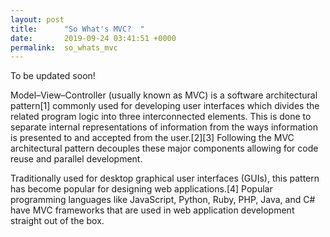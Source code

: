 ```yaml
---
layout: post
title:      "So What's MVC?  "
date:       2019-09-24 03:41:51 +0000
permalink:  so_whats_mvc
---
```



To be updated soon!

Model–View–Controller (usually known as MVC) is a software architectural pattern[1] commonly used for developing user interfaces which divides the related program logic into three interconnected elements. This is done to separate internal representations of information from the ways information is presented to and accepted from the user.[2][3] Following the MVC architectural pattern decouples these major components allowing for code reuse and parallel development.

Traditionally used for desktop graphical user interfaces (GUIs), this pattern has become popular for designing web applications.[4] Popular programming languages like JavaScript, Python, Ruby, PHP, Java, and C# have MVC frameworks that are used in web application development straight out of the box.
